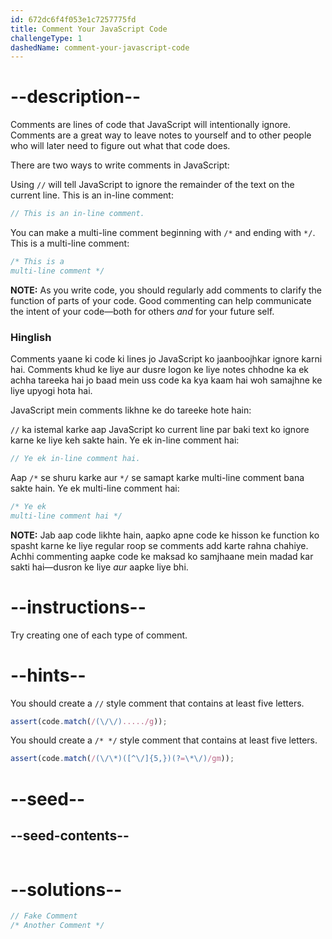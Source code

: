 ```yaml
---
id: 672dc6f4f053e1c7257775fd
title: Comment Your JavaScript Code
challengeType: 1
dashedName: comment-your-javascript-code
---
```


# --description--

Comments are lines of code that JavaScript will intentionally ignore. Comments are a great way to leave notes to yourself and to other people who will later need to figure out what that code does.

There are two ways to write comments in JavaScript:

Using `//` will tell JavaScript to ignore the remainder of the text on the current line. This is an in-line comment:

```js
// This is an in-line comment.
```

You can make a multi-line comment beginning with `/*` and ending with `*/`. This is a multi-line comment:

```js
/* This is a
multi-line comment */
```

**NOTE:** As you write code, you should regularly add comments to clarify the function of parts of your code. Good commenting can help communicate the intent of your code—both for others *and* for your future self.

<h3>Hinglish</h3>
Comments yaane ki code ki lines jo JavaScript ko jaanboojhkar ignore karni hai. Comments khud ke liye aur dusre logon ke liye notes chhodne ka ek achha tareeka hai jo baad mein uss code ka kya kaam hai woh samajhne ke liye upyogi hota hai.

JavaScript mein comments likhne ke do tareeke hote hain:

`//` ka istemal karke aap JavaScript ko current line par baki text ko ignore karne ke liye keh sakte hain. Ye ek in-line comment hai:

```js
// Ye ek in-line comment hai.
```

Aap `/*` se shuru karke aur `*/` se samapt karke multi-line comment bana sakte hain. Ye ek multi-line comment hai:

```js
/* Ye ek
multi-line comment hai */
```

**NOTE:** Jab aap code likhte hain, aapko apne code ke hisson ke function ko spasht karne ke liye regular roop se comments add karte rahna chahiye. Achhi commenting aapke code ke maksad ko samjhaane mein madad kar sakti hai—dusron ke liye *aur* aapke liye bhi.

# --instructions--

Try creating one of each type of comment.

# --hints--

You should create a `//` style comment that contains at least five letters.

```js
assert(code.match(/(\/\/)...../g));
```

You should create a `/* */` style comment that contains at least five letters.

```js
assert(code.match(/(\/\*)([^\/]{5,})(?=\*\/)/gm));
```

# --seed--

## --seed-contents--

```js

```

# --solutions--

```js
// Fake Comment
/* Another Comment */
```

